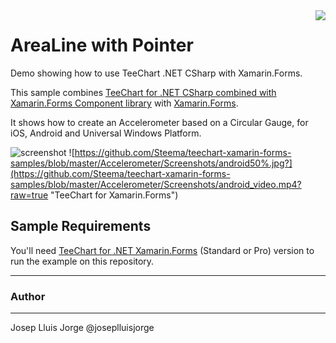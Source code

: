 <a href="https://www.steema.com/product/forms">
<img align="right" src="http://www.teechart.net/img/logos/teechart_forms.png">
</a>

AreaLine with Pointer
===================
Demo showing how to use TeeChart .NET CSharp with Xamarin.Forms.

This sample combines [TeeChart for .NET CSharp combined with Xamarin.Forms Component library](https://www.steema.com/product/forms) with [Xamarin.Forms](https://www.xamarin.com/forms). 

It shows how to create an Accelerometer based on a Circular Gauge, for iOS, Android and Universal Windows Platform.


![screenshot](https://github.com/Steema/teechart-xamarin-forms-samples/blob/master/Accelerometer/Screenshots/android50%.jpg?raw=true "TeeChart for Xamarin.Forms")
![https://github.com/Steema/teechart-xamarin-forms-samples/blob/master/Accelerometer/Screenshots/android50%.jpg?](https://github.com/Steema/teechart-xamarin-forms-samples/blob/master/Accelerometer/Screenshots/android_video.mp4?raw=true "TeeChart for Xamarin.Forms")

## Sample Requirements

You'll need [TeeChart for .NET  Xamarin.Forms](https://www.steema.com/downloads/forms) (Standard or Pro) version to run the example on this repository. 

---
### Author
------
Josep Lluis Jorge
@joseplluisjorge

